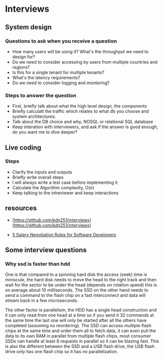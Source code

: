 # Interviews

## System design

### Questions to ask when you receive a question

* How many users will be using it? What's the throughput we need to design for?
* Do we need to consider accessing by users from multiple countries and regions?
* Is this for a single tenant for multiple tenants?
* What's the latency requirements?
* Do we need to consider logging and montoring?

### Steps to answer the question

* First, briefly talk about what the high level design, the components
* Briefly calculatt the traffic which relates to what db you choose and system architectures.
* Talk about the DB choice and why, NOSQL or relational SQL database
* Keep interation with interviewers, and ask if the answer is good enough, do you want me to dive deeper?


## Live coding

### Steps

* Clarify the inputs and outputs
* Briefly write overall steps
* I will always write a test case before implementing it
* Calculate the Algorithm complexity, O(n)
* Keep talking to the intreviewer and keep interactions

## resources

- [https://github.com/kdn251/interviews](https://github.com/kdn251/interviews)

- [5 Salary Negotiation Rules for Software Developers](https://dev.to/aershov24/5-salary-negotiation-rules-for-software-developers-get-20-on-top-of-your-market-rate-2jii)



## Some interview questions

### Why ssd is faster than hdd

One is that compared to a spinning hard disk the access (seek) time is miniscule, the hard disk needs to move the head to the right track and then wait for the sector to be under the head (depends on rotation speed) this is on average about 10 milliseconds. The SSD on the other hand needs to send a command to the flash chip on a fast interconnect and data will stream back in a few microseconds.

The other factor is parallelism, the HDD has a single head construction and it can only read from one head at a time so if you send it 32 commands at the same time the last one will only be started after all the others have completed (assuming no reordering). The SSD can access multiple flash chips at the same time and order them all to fetch data, it can even pull the data to its own RAM in parallel from multiple flash chips, most consumer SSDs can handle at least 8 requests in parallel so it can be blazing fast. This is also the different between the SSD and a USB flash drive, the USB flash drive only has one flash chip so it has no parallelization.
